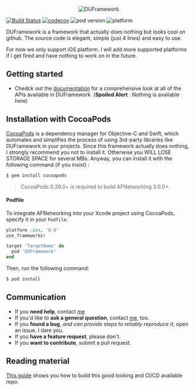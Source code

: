 <p align="center" >
  <img src="http://i.imgur.com/lQi4QUl.png" alt="DUFramework" title="DUFramework">
</p>

[![Build Status](https://travis-ci.org/pofat/DUFramework.svg)](https://travis-ci.org/pofat/DUFramework) [![codecov](https://codecov.io/gh/pofat/DUFramework/branch/develop/graph/badge.svg)](https://codecov.io/gh/pofat/DUFramework) ![pod version](https://img.shields.io/cocoapods/v/DUFramework.svg) ![platform](https://img.shields.io/cocoapods/p/DUFramework.svg?style=flat)

DUFramework is a framework that actually does nothing but looks cool on github. The source code is elegant, simple (just 4 lines) and easy to use.

For now we only support iOS platform. I will add more supported platforms if I get fired and have nothing to work on in the future.



## Getting started

-  Chedck out the [documentation](http://cocoadocs.org/docsets/DUFramework/) for a comprehensive look at all of the APIs available in DUFramework. (**Spoiled Alert** : Nothing is available here)



## Installation with CocoaPods

[CocoaPods](http://cocoapods.org) is a dependency manager for Objective-C and Swift, which automates and simplifies the process of using 3rd-party libraries like DUFramework in your projects. Since this framework actually does nothing, I strongly recommend you not to install it. Otherwise you WILL LOSE STORAGE SPACE for several MBs. Anyway, you can install it with the following command (if you insist) :

```bash
$ gem install cocoapods
```

> CocoaPods 0.39.0+ is required to build AFNetworking 3.0.0+.

#### Podfile

To integrate AFNetworking into your Xcode project using CocoaPods, specify it in your `Podfile`:

```ruby
platform :ios, '8.0'
use_frameworks!

target 'TargetName' do
  pod 'DUFramework'
end
```

Then, run the following command:

```bash
$ pod install
```


## Communication

- If you **need help**, contact [me](mailto:pofattseng@diuit.com)
- If you'd like to **ask a general question**, contact [me](mailto:pofattseng@diuit.com), too.
- If you **found a bug**, _and can provide steps to reliably reproduce it_, open an issue. I dare you.
- If you **have a feature request**, please don't.
- If you **want to contribute**, submit a pull request.



## Reading material

[This guide](https://hackmd.io/p/ryuud0Jc#/) shows you how to build this good looking and CI/CD available repo. 

